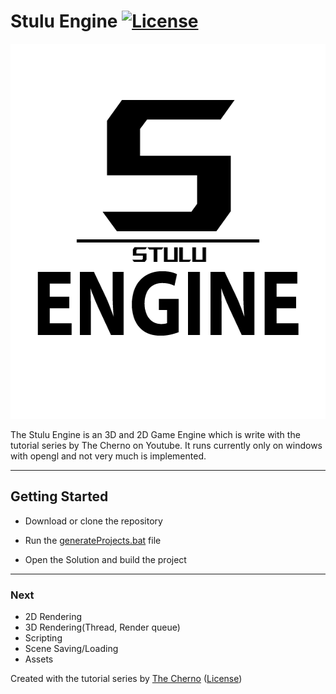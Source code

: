 # Stulu Engine [![License](https://img.shields.io/github/license/TheCherno/Hazel.svg)](https://github.com/Stulu08/SEngine/blob/master/LICENSE)
<p align="center">
  <img width="600" height="600" src="https://github.com/stulu08/SEngine/raw/main/resources/logo/engine-logo.png">
</p>

The Stulu Engine is an 3D and 2D Game Engine which is write with the tutorial series by The Cherno on Youtube. It runs currently only on windows with opengl and not very much is implemented.

***

## Getting Started

- Download or clone the repository

- Run the [generateProjects.bat](https://github.com/stulu08/SEngine/blob/main/generateProjects.bat) file

- Open the Solution and build the project


***
### Next
- 2D Rendering
- 3D Rendering(Thread, Render queue)
- Scripting
- Scene Saving/Loading
- Assets

Created with the tutorial series by [The Cherno](https://www.youtube.com/playlist?list=PLlrATfBNZ98dC-V-N3m0Go4deliWHPFwT) ([License](https://github.com/TheCherno/Hazel/blob/master/LICENSE))
